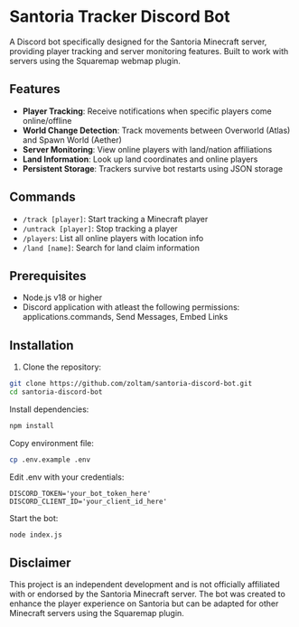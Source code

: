 # Santoria Tracker Discord Bot

A Discord bot specifically designed for the Santoria Minecraft server, providing player tracking and server monitoring features. Built to work with servers using the Squaremap webmap plugin.

## Features

- **Player Tracking**: Receive notifications when specific players come online/offline
- **World Change Detection**: Track movements between Overworld (Atlas) and Spawn World (Aether)
- **Server Monitoring**: View online players with land/nation affiliations
- **Land Information**: Look up land coordinates and online players
- **Persistent Storage**: Trackers survive bot restarts using JSON storage

## Commands

- `/track [player]`: Start tracking a Minecraft player
- `/untrack [player]`: Stop tracking a player
- `/players`: List all online players with location info
- `/land [name]`: Search for land claim information

## Prerequisites

- Node.js v18 or higher
- Discord application with atleast the following permissions:
  applications.commands, Send Messages, Embed Links

## Installation

1. Clone the repository:
```bash
git clone https://github.com/zoltam/santoria-discord-bot.git
cd santoria-discord-bot
```
Install dependencies:
```bash
npm install
```
Copy environment file:
```bash
cp .env.example .env
```
Edit .env with your credentials:
```env
DISCORD_TOKEN='your_bot_token_here'
DISCORD_CLIENT_ID='your_client_id_here'
```
Start the bot:
```bash
node index.js
```

## Disclaimer
This project is an independent development and is not officially affiliated with or endorsed by the Santoria Minecraft server. The bot was created to enhance the player experience on Santoria but can be adapted for other Minecraft servers using the Squaremap plugin.
